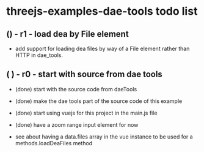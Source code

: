 # threejs-examples-dae-tools todo list


## () - r1 - load dea by File element
* add support for loading dea files by way of a File element rather than HTTP in dae_tools.

## ( ) - r0 - start with source from dae tools
* (done) start with the source code from daeTools
* (done) make the dae tools part of the source code of this example
* (done) start using vuejs for this project in the main.js file
* (done) have a zoom range input element for now

* see about having a data.files array in the vue instance to be used for a methods.loadDeaFiles method
